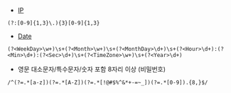 - [IP](https://www.oreilly.com/library/view/regular-expressions-cookbook/9780596802837/ch07s16.html)
```
(?:[0-9]{1,3}\.){3}[0-9]{1,3}
```

- [Date](https://stackoverflow.com/questions/11500330/regular-expression-for-date-format)
```
(?<WeekDay>\w+)\s+(?<Month>\w+)\s+(?<MonthDay>\d+)\s+(?<Hour>\d+):(?<Min>\d+):(?<Sec>\d+)\s+(?<TimeZone>\w+)\s+(?<Year>\d+)
```

- 영문 대소문자/특수문자/숫자 포함 8자리 이상 (비밀번호)
```
/^(?=.*[a-z])(?=.*[A-Z])(?=.*[!@#$%^&*+-=~_])(?=.*[0-9]).{8,}$/
```
